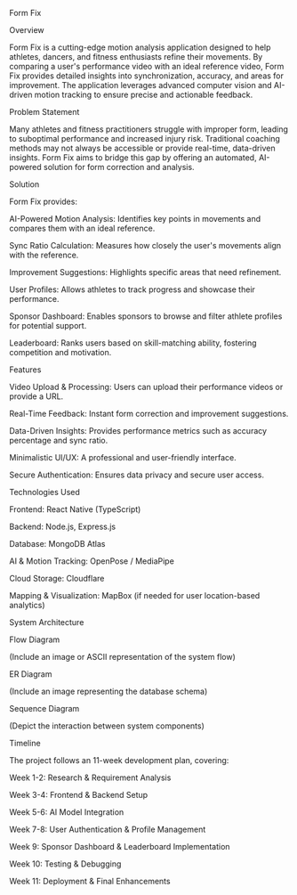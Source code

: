 Form Fix

Overview

Form Fix is a cutting-edge motion analysis application designed to help athletes, dancers, and fitness enthusiasts refine their movements. By comparing a user's performance video with an ideal reference video, Form Fix provides detailed insights into synchronization, accuracy, and areas for improvement. The application leverages advanced computer vision and AI-driven motion tracking to ensure precise and actionable feedback.

Problem Statement

Many athletes and fitness practitioners struggle with improper form, leading to suboptimal performance and increased injury risk. Traditional coaching methods may not always be accessible or provide real-time, data-driven insights. Form Fix aims to bridge this gap by offering an automated, AI-powered solution for form correction and analysis.

Solution

Form Fix provides:

AI-Powered Motion Analysis: Identifies key points in movements and compares them with an ideal reference.

Sync Ratio Calculation: Measures how closely the user's movements align with the reference.

Improvement Suggestions: Highlights specific areas that need refinement.

User Profiles: Allows athletes to track progress and showcase their performance.

Sponsor Dashboard: Enables sponsors to browse and filter athlete profiles for potential support.

Leaderboard: Ranks users based on skill-matching ability, fostering competition and motivation.

Features

Video Upload & Processing: Users can upload their performance videos or provide a URL.

Real-Time Feedback: Instant form correction and improvement suggestions.

Data-Driven Insights: Provides performance metrics such as accuracy percentage and sync ratio.

Minimalistic UI/UX: A professional and user-friendly interface.

Secure Authentication: Ensures data privacy and secure user access.

Technologies Used

Frontend: React Native (TypeScript)

Backend: Node.js, Express.js

Database: MongoDB Atlas

AI & Motion Tracking: OpenPose / MediaPipe

Cloud Storage: Cloudflare

Mapping & Visualization: MapBox (if needed for user location-based analytics)

System Architecture

Flow Diagram

(Include an image or ASCII representation of the system flow)

ER Diagram

(Include an image representing the database schema)

Sequence Diagram

(Depict the interaction between system components)

Timeline

The project follows an 11-week development plan, covering:

Week 1-2: Research & Requirement Analysis

Week 3-4: Frontend & Backend Setup

Week 5-6: AI Model Integration

Week 7-8: User Authentication & Profile Management

Week 9: Sponsor Dashboard & Leaderboard Implementation

Week 10: Testing & Debugging

Week 11: Deployment & Final Enhancements
